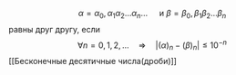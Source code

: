 $$ \alpha=\alpha_0, \alpha_1 \alpha_2 \ldots \alpha_n \ldots \quad \text { и } \beta=\beta_0, \beta_1 \beta_2 \ldots \beta_n $$ равны друг другу, если $$ \forall n=0,1,2, \ldots \quad \Rightarrow \quad\left|(\alpha)_n-(\beta)_n\right| \leqslant 10^{-n} $$
[[Бесконечные десятичные числа(дроби)]]